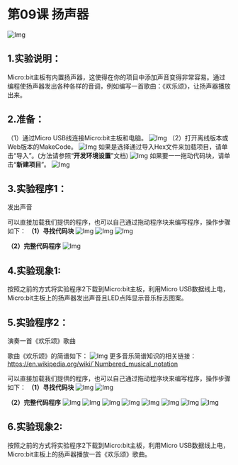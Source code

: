 # 第09课 扬声器
![Img](/media/img-20230324163955.png)

## 1.实验说明：                                                                                
Micro:bit主板有内置扬声器，这使得在你的项目中添加声音变得非常容易。通过编程使扬声器发出各种各样的音调，例如编写一首歌曲：《欢乐颂》，让扬声器播放出来。

## 2.准备：                                                                                    
（1）通过Micro USB线连接Micro:bit主板和电脑。
![Img](/media/img-20230324143645.png)
（2）打开离线版本或Web版本的MakeCode。 
![Img](/media/img-20230417133819.png)
如果是选择通过导入Hex文件来加载项目，请单击“导入”。(方法请参照“**开发环境设置**”文档) 
![Img](/media/img-20230417133846.png)
如果要一一拖动代码块，请单击“**新建项目**”。
![Img](/media/img-20230417133911.png)

## 3.实验程序1：                                                           
发出声音

可以直接加载我们提供的程序，也可以自己通过拖动程序块来编写程序，操作步骤如下：
**（1）寻找代码块**
![Img](/media/img-20230417134857.png)
![Img](/media/img-20230417143912.png)
![Img](/media/img-20230417135353.png)

**（2）完整代码程序**
![Img](/media/img-20230417143959.png)

## 4.实验现象1:                                                                                   
按照之前的方式将实验程序2下载到Micro:bit主板，利用Micro USB数据线上电，Micro:bit主板上的扬声器发出声音且LED点阵显示音乐标志图案。

## 5.实验程序2：                                                                          
演奏一首《欢乐颂》歌曲

歌曲《欢乐颂》的简谱如下：
![Img](/media/img-20230324165136.png)
更多音乐简谱知识的相关链接：https://en.wikipedia.org/wiki/`Numbered_musical_notation

可以直接加载我们提供的程序，也可以自己通过拖动程序块来编写程序，操作步骤如下：
**（1）寻找代码块**
![Img](/media/img-20230417134857.png)
![Img](/media/img-20230417144138.png)

**（2）完整代码程序**
![Img](/media/img-20230324165622.png)
![Img](/media/img-20230324165628.png)
![Img](/media/img-20230324165632.png)
![Img](/media/img-20230324165636.png)
![Img](/media/img-20230324165641.png)
![Img](/media/img-20230324165645.png)
![Img](/media/img-20230324165650.png)
![Img](/media/img-20230324165654.png)

## 6.实验现象2:                                                                                   
按照之前的方式将实验程序2下载到Micro:bit主板，利用Micro USB数据线上电，Micro:bit主板上的扬声器播放一首《欢乐颂》歌曲。






